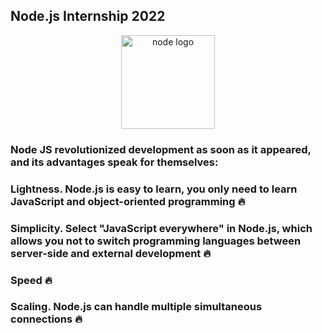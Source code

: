 ## Node.js Internship 2022
<p align="center">
  <a href = "https://nodejs.org/"> <img src="https://nodejs.org/static/images/logo.svg" width="150" title="nodejs.org" alt="node logo"> </a>
</p>

### Node JS revolutionized development as soon as it appeared, and its advantages speak for themselves: 
### Lightness. Node.js is easy to learn, you only need to learn JavaScript and object-oriented programming 🔥
### Simplicity. Select "JavaScript everywhere" in Node.js, which allows you not to switch programming languages between server-side and external development 🔥
### Speed 🔥
### Scaling. Node.js can handle multiple simultaneous connections 🔥
